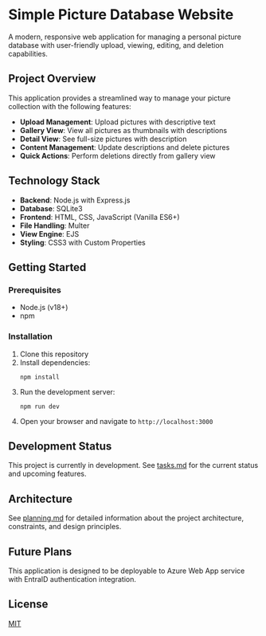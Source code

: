 # Simple Picture Database Website

A modern, responsive web application for managing a personal picture database with user-friendly upload, viewing, editing, and deletion capabilities.

## Project Overview

This application provides a streamlined way to manage your picture collection with the following features:

- **Upload Management**: Upload pictures with descriptive text
- **Gallery View**: View all pictures as thumbnails with descriptions
- **Detail View**: See full-size pictures with description
- **Content Management**: Update descriptions and delete pictures
- **Quick Actions**: Perform deletions directly from gallery view

## Technology Stack

- **Backend**: Node.js with Express.js
- **Database**: SQLite3
- **Frontend**: HTML, CSS, JavaScript (Vanilla ES6+)
- **File Handling**: Multer
- **View Engine**: EJS
- **Styling**: CSS3 with Custom Properties

## Getting Started

### Prerequisites

- Node.js (v18+)
- npm

### Installation

1. Clone this repository
2. Install dependencies:
   ```
   npm install
   ```
3. Run the development server:
   ```
   npm run dev
   ```
4. Open your browser and navigate to `http://localhost:3000`

## Development Status

This project is currently in development. See [tasks.md](tasks.md) for the current status and upcoming features.

## Architecture

See [planning.md](planning.md) for detailed information about the project architecture, constraints, and design principles.

## Future Plans

This application is designed to be deployable to Azure Web App service with EntraID authentication integration.

## License

[MIT](LICENSE)
